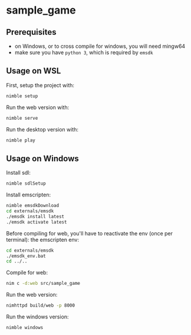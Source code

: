 # sample_game
## Prerequisites
- on Windows, or to cross compile for windows, you will need mingw64
- make sure you have `python 3`, which is required by `emsdk`

## Usage on WSL
First, setup the project with:
```sh
nimble setup
```
Run the web version with:
```sh
nimble serve
```
Run the desktop version with:
```sh
nimble play
```

## Usage on Windows
Install sdl:
```sh
nimble sdlSetup
```
Install emscripten:
```sh
nimble emsdkDownload
cd externals/emsdk
./emsdk install latest
./emsdk activate latest
```
Before compiling for web, you'll have to reactivate the env (once per terminal):
 the emscripten env:
```sh
cd externals/emsdk
./emsdk_env.bat
cd ../..
```
Compile for web:
```sh
nim c -d:web src/sample_game
```
Run the web version:
```sh
nimhttpd build/web -p 8000
```
Run the windows version:
```sh
nimble windows
```